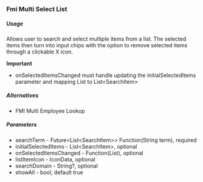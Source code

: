 ### Fmi Multi Select List 

##### Usage

Allows user to search and select multiple items from a list. The selected items then turn into input chips with the option to remove selected items through a clickable X icon.

**Important**
* onSelectedItemsChanged must handle updating the initialSelectedItems parameter and mapping List<T> to List<SearchItem<T>>

##### Alternatives

* FMI Multi Employee Lookup

##### Parameters

* searchTerm - Future<List<SearchItem<T>>> Function(String term), required
* initialSelectedItems - List<SearchItem<T>>, optional
* onSelectedItemsChanged - Function(List<T>), optional
* listItemIcon - IconData, optional
* searchDomain - String?, optional
* showAll - bool, default true

`  `
